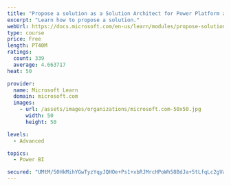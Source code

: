 ```yaml
---
title: "Propose a solution as a Solution Architect for Power Platform and Dynamics 365"
excerpt: "Learn how to propose a solution."
webUrl: https://docs.microsoft.com/en-us/learn/modules/propose-solution/
type: course
price: Free
length: PT40M
ratings:
  count: 339
  average: 4.663717
heat: 50

provider:
  name: Microsoft Learn
  domain: microsoft.com
  images:
    - url: /assets/images/organizations/microsoft.com-50x50.jpg
      width: 50
      height: 50

levels:
  - Advanced

topics:
  - Power BI

secured: "UMtM/50HkMihYGwTyzYqyJQHOe+Ps1+xbRJMrcHPoWh58BdJa+5tLfqLc2gVajcNEI7LihsU7FMFTm9Rsh3IpP4VpsP+EmzY0fRMMMNqD2j9dbyg/cpa7bsOQHIPukkdX2clh/b7xHcaNAwrn9GBDBrSk/FfqcJQYsfTjpVfu2s49yaLr2YXdZb7p5IsXavg6eSgk/YY5VcWwu5+IZluxlsuGsNaGhnic1MSAaKxkhjPCtLs90rHcvnwNcrF1PmHWEOywQmyHqghp4jApAO9fs6jW4V8m/DNOYBxBzM+DealEGR68lzFk/gTcp9enqZzTkJ7sGs4zwf6yN6IJL12T6vrDDiHRPPbhxyb96rLIhkhDhI1AhNHmEtCJEBEGpNTX7HcVygiIY9I0ziVL6iHRurXoOPD0RTUJrTCUVbFrjc=;iaiNRmEKll1iXusNXPcwdg=="
---
```


